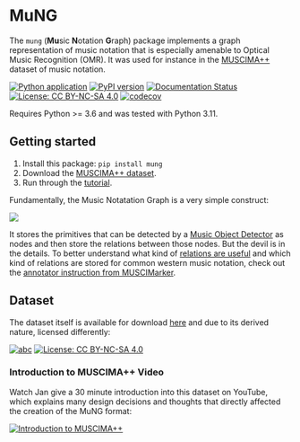 # MuNG

The ``mung`` (**Mu**sic **N**otation **G**raph) package implements a graph representation
 of music notation that is especially amenable to Optical Music Recognition (OMR).
It was used for instance in the [MUSCIMA++](https://ufal.mff.cuni.cz/muscima) dataset of music notation.

[![Python application](https://github.com/OMR-Research/mung/actions/workflows/python-app.yml/badge.svg)](https://github.com/OMR-Research/mung/actions/workflows/python-app.yml)
[![PyPI version](https://badge.fury.io/py/mung.svg)](https://badge.fury.io/py/mung)
[![Documentation Status](https://readthedocs.org/projects/mung/badge/?version=latest)](https://mung.readthedocs.io/en/latest/?badge=latest)
[![License: CC BY-NC-SA 4.0](https://img.shields.io/badge/License-MIT-brightgreen.svg)](LICENSE.txt)
[![codecov](https://codecov.io/gh/OMR-Research/mung/branch/master/graph/badge.svg)](https://codecov.io/gh/OMR-Research/mung)

Requires Python >= 3.6 and was tested with Python 3.11.


## Getting started

1. Install this package: ``pip install mung``
2. Download the [MUSCIMA++ dataset](https://github.com/OMR-Research/muscima-pp).
3. Run through the [tutorial](https://muscima.readthedocs.io/en/latest/Tutorial.html#tutorial).

Fundamentally, the Music Notatation Graph is a very simple construct:

![](doc/MuNG%20Class%20Diagram.png)

It stores the primitives that can be detected by a [Music Object Detector](https://github.com/apacha/MusicObjectDetector-TF)
as nodes and then store the relations between those nodes. But the devil is
in the details. To better understand what kind of [relations are useful](https://archives.ismir.net/ismir2019/paper/000006.pdf) 
and which kind of relations are stored for common western music notation, check out the
[annotator instruction from MUSCIMarker](https://muscimarker.readthedocs.io/en/latest/instructions.html).



## Dataset
The dataset itself is available for download
[here](https://github.com/OMR-Research/muscima-pp) and due to its derived nature, licensed differently:

[![abc](https://img.shields.io/badge/Dataset_Version-2.0-brightgreen.svg)](https://github.com/OMR-Research/muscima-pp)
[![License: CC BY-NC-SA 4.0](https://img.shields.io/badge/License-CC%20BY--NC--SA%204.0-blue.svg)](https://creativecommons.org/licenses/by-nc-sa/4.0/)


### Introduction to MUSCIMA++ Video

Watch Jan give a 30 minute introduction into this dataset on YouTube, which explains many design decisions and thoughts that directly affected the creation of the MuNG format:

[![Introduction to MUSCIMA++](https://img.youtube.com/vi/SvBvcxdGoE8/0.jpg)](https://www.youtube.com/watch?v=SvBvcxdGoE8)

